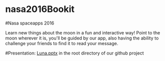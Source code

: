 # nasa2016Bookit
#Nasa spaceapps 2016

Learn new things about the moon in a fun and interactive way! Point to the moon wherever it is, you'll be guided by our app, also having the ability to challenge your friends to find it to read your message.

#Presentation:
[Luna.pptx](https://github.com/AtanasK/nasa2016Bookit/blob/master/Luna.pptx) in the root directory of our github project
